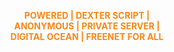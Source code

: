 <br></br><div style="text-align:center;">
<b><font color="#F88716"> POWERED | DEXTER SCRIPT | <br></font></b>
<b><font color="#F88716"> ANONYMOUS | PRIVATE SERVER | <br></font></b>
<b><font color="#F88716"> DIGITAL OCEAN | FREENET FOR ALL<br></font></b>
